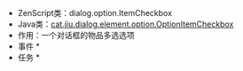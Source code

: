 * ZenScript类：dialog.option.ItemCheckbox
* Java类：[cat.jiu.dialog.element.option.OptionItemCheckbox]()
* 作用：一个对话框的物品多选选项
* 事件
  *
* 任务
  * 
